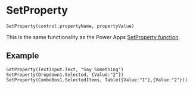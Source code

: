 # SetProperty

`SetProperty(control.propertyName, propertyValue)`

This is the same functionality as the Power Apps [SetProperty function](https://docs.microsoft.com/en-us/power-apps/maker/canvas-apps/functions/function-setproperty).

## Example
`SetProperty(TextInput.Text, "Say Something")`
`SetProperty(Dropdown1.Selected, {Value:"2"})`
`SetProperty(ComboBox1.SelectedItems, Table({Value:"1"},{Value:"2"}))`